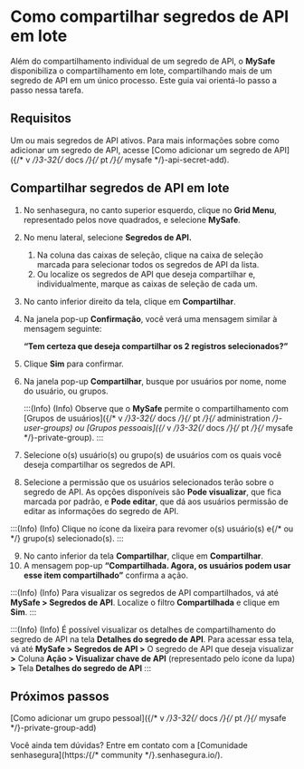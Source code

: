 # Como compartilhar segredos de API em lote

Além do compartilhamento individual de um segredo de API, o **MySafe** disponibiliza o compartilhamento em lote, compartilhando mais de um segredo de API em um único processo. Este guia vai orientá-lo passo a passo nessa tarefa.

## Requisitos
Um ou mais segredos de API ativos. Para mais informações sobre como adicionar um segredo de API, acesse [Como adicionar um segredo de API]({/* v */}3-32{/* docs */}{/* pt */}{/* mysafe */}-api-secret-add).

## Compartilhar segredos de API em lote
1. No senhasegura, no canto superior esquerdo, clique no **Grid Menu**, representado pelos nove quadrados, e selecione **MySafe**.
2. No menu lateral, selecione **Segredos de API.**
   1.  Na coluna das caixas de seleção, clique na caixa de seleção marcada para selecionar todos os segredos de API da lista.
    2. Ou localize os segredos de API que deseja compartilhar e, individualmente, marque as caixas de seleção de cada um.
3. No canto inferior direito da tela, clique em **Compartilhar**.
4. Na janela pop-up **Confirmação**, você verá uma mensagem similar à mensagem seguinte:

    **“Tem certeza que deseja compartilhar os 2 registros selecionados?”**


5. Clique **Sim** para confirmar.
6. Na janela pop-up **Compartilhar**, busque por usuários por nome, nome do usuário, ou grupos.

    :::(Info) (Info)
    Observe que o **MySafe** permite o compartilhamento com [Grupos de usuários]({/* v */}3-32{/* docs */}{/* pt */}{/* administration */}-user-groups) ou [Grupos pessoais]({/* v */}3-32{/* docs */}{/* pt */}{/* mysafe */}-private-group).
    :::



7. Selecione o(s) usuário(s) ou grupo(s) de usuários com os quais você deseja compartilhar os segredos de API.
8. Selecione a permissão que os usuários selecionados terão sobre o segredo de API. As opções disponíveis são **Pode visualizar**, que fica marcada por padrão, e **Pode editar**, que dá aos usuários permissão de editar as informações do segredo de API.

:::(Info) (Info)
Clique no ícone da lixeira para revomer o(s) usuário(s) e{/* ou */} grupo(s) selecionado(s).
:::



9. No canto inferior da tela **Compartilhar**, clique em **Compartilhar**.
 10. A mensagem pop-up **“Compartilhada. Agora, os usuários podem usar esse item compartilhado”** confirma a ação.

:::(Info) (Info)
Para visualizar os segredos de API compartilhados, vá até **MySafe > Segredos de API**. Localize o filtro **Compartilhada** e clique em **Sim**.
:::

:::(Info) (Info)
É possível visualizar os detalhes de compartilhamento do segredo de API na tela **Detalhes do segredo de API**. Para acessar essa tela, vá até **MySafe > Segredos de API >** O segredo de API que deseja visualizar **>** Coluna **Ação > Visualizar chave de API** (representado pelo ícone da lupa) **>** Tela **Detalhes do segredo de API**
:::


## Próximos passos
[Como adicionar um grupo pessoal]({/* v */}3-32{/* docs */}{/* pt */}{/* mysafe */}-private-group-add)


Você ainda tem dúvidas? Entre em contato com a [Comunidade senhasegura](https:/{/* community */}.senhasegura.io/).


